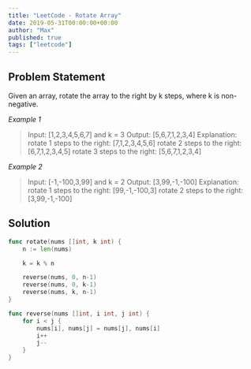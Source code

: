 ```yaml
---
title: "LeetCode - Rotate Array"
date: 2019-05-31T00:00:00+00:00
author: "Max"
published: true
tags: ["leetcode"]
---
```


## Problem Statement

Given an array, rotate the array to the right by k steps, where k is non-negative.

*Example 1*

> Input: [1,2,3,4,5,6,7] and k = 3
> Output: [5,6,7,1,2,3,4]
> Explanation:
> rotate 1 steps to the right: [7,1,2,3,4,5,6]
> rotate 2 steps to the right: [6,7,1,2,3,4,5]
> rotate 3 steps to the right: [5,6,7,1,2,3,4]

*Example 2*

> Input: [-1,-100,3,99] and k = 2
> Output: [3,99,-1,-100]
> Explanation:
> rotate 1 steps to the right: [99,-1,-100,3]
> rotate 2 steps to the right: [3,99,-1,-100]

## Solution

```go
func rotate(nums []int, k int) {
	n := len(nums)

	k = k % n

	reverse(nums, 0, n-1)
	reverse(nums, 0, k-1)
	reverse(nums, k, n-1)
}

func reverse(nums []int, i int, j int) {
	for i < j {
		nums[i], nums[j] = nums[j], nums[i]
		i++
		j--
	}
}
```
